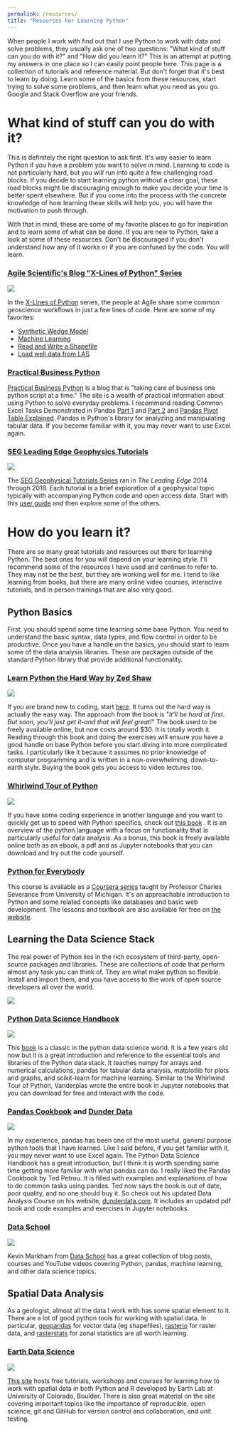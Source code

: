 ```yaml
---
permalink: /resources/
title: "Resources For Learning Python"
---
```


When people I work with find out that I use Python to work with data and solve problems, they usually ask one of two questions: "What kind of stuff can you do with it?" and "How did you learn it?" This is an attempt at putting my answers in one place so I can easily point people here. This page is a collection of tutorials and reference material. But don't forget that it's best to learn by doing. Learn some of the basics from these resources, start trying to solve some problems, and then learn what you need as you go. Google and Stack Overflow are your friends.

# What kind of stuff can you do with it?
This is definitely the right question to ask first. It's way easier to learn Python if you have a problem you want to solve in mind. Learning to code is not particularly hard, but you *will* run into quite a few challenging road blocks. If you decide to start learning python without a clear goal, these road blocks might be discouraging enough to make you decide your time is better spent elsewhere. But if you come into the process with the concrete knowledge of how learning these skills will help you, you will have the motivation to push through.

With that in mind, these are some of my favorite places to go for inspiration and to learn some of what can be done. If you are new to Python, take a look at some of these resources. Don't be discouraged if you don't understand how any of it works or if you are confused by the code. You will learn. 

### [Agile Scientific's Blog "X-Lines of Python" Series](https://agilescientific.com/blog/category/X+Lines)
![](../assets/images/xlines-logo.png?thumbnail)

In the [X-Lines of Python](https://agilescientific.com/blog/category/X+Lines) series, the people at Agile share some common geoscience workflows in just a few lines of code. Here are some of my favorites:

* [Synthetic Wedge Model](https://agilescientific.com/blog/2016/9/15/x-lines-of-python-synthetic-wedge-model)
* [Machine Learning](https://agilescientific.com/blog/2017/1/4/x-lines-of-python-machine-learning)
* [Read and Write a Shapefile](https://agilescientific.com/blog/2017/8/10/x-lines-of-python-read-and-write-a-shapefile)
* [Load well data from LAS](https://agilescientific.com/blog/2017/8/10/x-lines-of-python-read-and-write-a-shapefile)

### [Practical Business Python](https://pbpython.com/)
[Practical Business Python](https://pbpython.com/) is a blog that is "taking care of business one python script at a time." The site is a wealth of practical information about using Python to solve everyday problems. I recommend reading Common Excel Tasks Demonstrated in Pandas [Part 1](https://pbpython.com/excel-pandas-comp.html) and [Part 2](https://pbpython.com/excel-pandas-comp-2.html) and [Pandas Pivot Table Explained](https://pbpython.com/pandas-pivot-table-explained.html). Pandas is Python's library for analyzing and manipulating tabular data. If you become familiar with it, you may never want to use Excel again.

### [SEG Leading Edge Geophysics Tutorials](https://wiki.seg.org/wiki/Geophysical_tutorials)
![](../assets/images/SEG_WIKI_logo.png)

The [SEG Geophysical Tutorials Series](https://wiki.seg.org/wiki/Geophysical_tutorials) ran in *The Leading Edge* 2014 through 2018. Each tutorial is a brief exploration of a geophysical topic typically with accompanying Python code and open access data. Start with this [user guide](https://wiki.seg.org/wiki/A_user_guide_to_the_geophysical_tutorials) and then explore some of the others.

# How do you learn it?
There are so many great tutorials and resources out there for learning Python. The best ones for you will depend on your learning style. I'll recommend some of the resources I have used and continue to refer to. They may not be the *best*, but they are working well for me. I tend to like learning from books, but there are many online video courses, interactive tutorials, and in person trainings that are also very good. 

## Python Basics
First, you should spend some time learning some base Python. You need to understand the basic syntax, data types, and flow control in order to be productive. Once you have a handle on the basics, you should start to learn some of the data analysis libraries. These are packages outside of the standard Python library that provide additional functionality. 

### [Learn Python the Hard Way by Zed Shaw](https://www.amazon.com/dp/0321884914)
![](../assets/images/lpthw.jpg)

If you are brand new to coding, start [here](https://www.amazon.com/dp/0321884914). It turns out the hard way is actually the easy way. The approach from the book is "*It'll be hard at first. But soon, you'll just get it-and that will feel great!*" The book used to be freely available online, but now costs around $30. It is totally worth it. Reading through this book and doing the exercises will ensure you have a good handle on base Python before you start diving into more complicated tasks. I particularly like it because it assumes no prior knowledge of computer programming and is written in a non-overwhelming, down-to-earth style. Buying the book gets you access to video lectures too.

### [Whirlwind Tour of Python](https://jakevdp.github.io/WhirlwindTourOfPython/)
![](../assets/images/wtp.gif)

If you have some coding experience in another language and you want to quickly get up to speed with Python specifics, check out [this book](https://jakevdp.github.io/WhirlwindTourOfPython/)
. It is an overview of the python language with a focus on functionality that is particularly useful for data analysis. As a bonus, this book is freely available online both as an ebook, a pdf and as Jupyter notebooks that you can download and try out the code yourself.

### [Python for Everybody](https://www.coursera.org/specializations/python)
This course is available as a [Coursera series](https://www.coursera.org/specializations/python) taught by Professor Charles Severance from University of Michigan. It's an approachable introduction to Python and some related concepts like databases and basic web development. The lessons and textbook are also available for free on [the website](https://www.py4e.com/).

## Learning the Data Science Stack
The real power of Python lies in the rich ecosystem of third-party, open-source packages and libraries. These are collections of code that perform almost any task you can think of. They are what make python so flexible. Install and import them, and you have access to the work of open source developers all over the world.

![](https://imgs.xkcd.com/comics/python.png)

### [Python Data Science Handbook](https://jakevdp.github.io/PythonDataScienceHandbook/)
![](../assets/images/PDSH-cover.png)

This [book](https://jakevdp.github.io/PythonDataScienceHandbook/) is a classic in the python data science world. It is a few years old now but it is a great introduction and reference to the essential tools and libraries of the Python data stack. It teaches numpy for arrays and numerical calculations, pandas for tabular data analysis, matplotlib for plots and graphs, and scikit-learn for machine learning. Similar to the Whirlwind Tour of Python, Vanderplas wrote the entire book in Jupyter notebooks that you can download for free and interact with the code.

### [Pandas Cookbook](https://www.amazon.com/Pandas-Cookbook-Scientific-Computing-Visualization/dp/1784393878) and [Dunder Data](https://www.dunderdata.com/)
![](../assets/images/pandas-cookbook.jfif)

In my experience, pandas has been one of the most useful, general purpose python tools that I have learned. Like I said before, if you get familiar with it, you may never want to use Excel again. The Python Data Science Handbook has a great introduction, but I think it is worth spending some time getting more familiar with what pandas can do. I really liked the Pandas Cookbook by Ted Petrou. It is filled with examples and explanations of how to do common tasks using pandas. Ted now says the book is out of date, poor quality, and no one should buy it. So check out his updated Data Analysis Course on his website, [dunderdata.com](https://www.dunderdata.com/). It includes an updated pdf book and code examples and exercises in Jupyter notebooks.

### [Data School](https://www.dataschool.io/start/)
![](../assets/images/DS_FINAL.png)

Kevin Markham from [Data School](https://www.dataschool.io/start/) has a great collection of blog posts, courses and YouTube videos covering Python, pandas, machine learning, and other data science topics.

## Spatial Data Analysis
As a geologist, almost all the data I work with has some spatial element to it. There are a lot of good python tools for working with spatial data. In particular, [geopandas](http://geopandas.org/) for vector data (eg shapefiles), [rasterio](https://rasterio.readthedocs.io/en/latest/) for raster data, and [rasterstats](https://pythonhosted.org/rasterstats/) for zonal statistics are all worth learning. 

### [Earth Data Science](https://www.earthdatascience.org/)
![](../assets/images/earth-lab-logo.png)

[This site](../assets/images/earth-lab-logo.png) hosts free tutorials, workshops and courses for learning how to work with spatial data in both Python and R developed by Earth Lab at University of Colorado, Boulder. There is also great material on the site covering important topics like the importance of reproducible, open science, git and GitHub for version control and collaboration, and unit testing.


